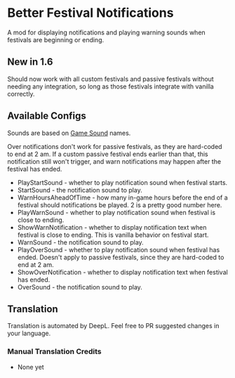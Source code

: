 ﻿# Better Festival Notifications

A mod for displaying notifications and playing warning sounds when festivals are beginning or ending.

## New in 1.6

Should now work with all custom festivals and passive festivals without needing any integration, so long as those festivals integrate with vanilla correctly.

## Available Configs

Sounds are based on [Game Sound](https://stardewvalleywiki.com/Modding:Audio#Sound) names.

Over notifications don't work for passive festivals, as they are hard-coded to end at 2 am.  If a custom passive festival ends earlier than that, this notification still won't trigger, and warn notifications may happen after the festival has ended.

* PlayStartSound - whether to play notification sound when festival starts.
* StartSound - the notification sound to play.
* WarnHoursAheadOfTime - how many in-game hours before the end of a festival should notifications be played.  2 is a pretty good number here.
* PlayWarnSound - whether to play notification sound when festival is close to ending.
* ShowWarnNotification - whether to display notification text when festival is close to ending. This is vanilla behavior on festival start.
* WarnSound - the notification sound to play.
* PlayOverSound - whether to play notification sound when festival has ended. Doesn't apply to passive festivals, since they are hard-coded to end at 2 am.
* ShowOverNotification - whether to display notification text when festival has ended.
* OverSound - the notification sound to play.

## Translation

Translation is automated by DeepL.  Feel free to PR suggested changes in your language.

### Manual Translation Credits
- None yet
